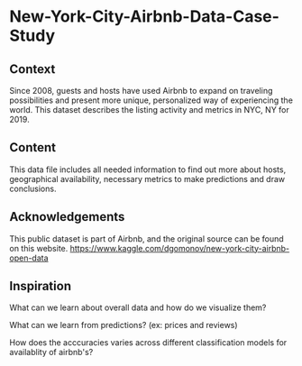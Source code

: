 # New-York-City-Airbnb-Data-Case-Study

## Context
Since 2008, guests and hosts have used Airbnb to expand on traveling possibilities and present more unique, personalized way of experiencing the world. This dataset describes the listing activity and metrics in NYC, NY for 2019.

## Content
This data file includes all needed information to find out more about hosts, geographical availability, necessary metrics to make predictions and draw conclusions.

## Acknowledgements
This public dataset is part of Airbnb, and the original source can be found on this website.
https://www.kaggle.com/dgomonov/new-york-city-airbnb-open-data

## Inspiration
What can we learn about overall data and how do we visualize them?

What can we learn from predictions? (ex:  prices and reviews)

How does the acccuracies varies across different classification models for availablity of airbnb's?
